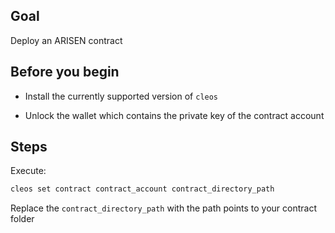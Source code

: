 ## Goal

Deploy an ARISEN contract

## Before you begin

* Install the currently supported version of `cleos`

* Unlock the wallet which contains the private key of the contract account

## Steps

Execute:

```sh
cleos set contract contract_account contract_directory_path
```

Replace the `contract_directory_path` with the path points to your contract folder
